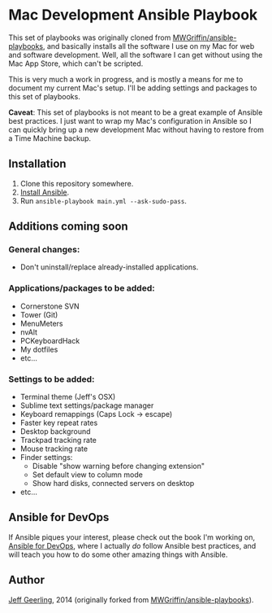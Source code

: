 # Mac Development Ansible Playbook

This set of playbooks was originally cloned from [MWGriffin/ansible-playbooks](https://github.com/MWGriffin/ansible-playbooks), and basically installs all the software I use on my Mac for web and software development. Well, all the software I can get without using the Mac App Store, which can't be scripted.

This is very much a work in progress, and is mostly a means for me to document my current Mac's setup. I'll be adding settings and packages to this set of playbooks.

**Caveat**: This set of playbooks is not meant to be a great example of Ansible best practices. I just want to wrap my Mac's configuration in Ansible so I can quickly bring up a new development Mac without having to restore from a Time Machine backup.

## Installation

  1. Clone this repository somewhere.
  2. [Install Ansible](https://devopsu.com/guides/ansible-mac-osx.html).
  3. Run `ansible-playbook main.yml --ask-sudo-pass`.

## Additions coming soon

### General changes:

  - Don't uninstall/replace already-installed applications.

### Applications/packages to be added:

  - Cornerstone SVN
  - Tower (Git)
  - MenuMeters
  - nvAlt
  - PCKeyboardHack
  - My dotfiles
  - etc...

### Settings to be added:

  - Terminal theme (Jeff's OSX)
  - Sublime text settings/package manager
  - Keyboard remappings (Caps Lock -> escape)
  - Faster key repeat rates
  - Desktop background
  - Trackpad tracking rate
  - Mouse tracking rate
  - Finder settings:
    - Disable "show warning before changing extension"
    - Set default view to column mode
    - Show hard disks, connected servers on desktop
  - etc...

## Ansible for DevOps

If Ansible piques your interest, please check out the book I'm working on, [Ansible for DevOps](https://leanpub.com/ansible-for-devops), where I actually *do* follow Ansible best practices, and will teach you how to do some other amazing things with Ansible.

## Author

[Jeff Geerling](http://jeffgeerling.com/), 2014 (originally forked from [MWGriffin/ansible-playbooks](https://github.com/MWGriffin/ansible-playbooks)).
